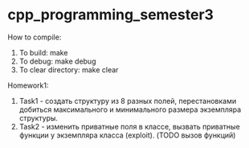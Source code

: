 # cpp_programming_semester3

How to compile:

1. To build: make
2. To debug: make debug
3. To clear directory: make clear

 Homework1:
 1. Task1 - создать структуру из 8 разных полей, перестановками добиться максимального и минимального размера экземпляра структуры.
 2. Task2 - изменить приватные поля в классе, вызвать приватные функции у экземпляра класса (exploit). (TODO вызов функций)